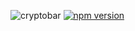 
![cryptobar](https://user-images.githubusercontent.com/39852038/49236886-26a70680-f40e-11e8-9ef8-bd78aff59191.gif)
[![npm version](https://badge.fury.io/js/vue-cryptobar.svg)](https://badge.fury.io/js/vue-cryptobar)
